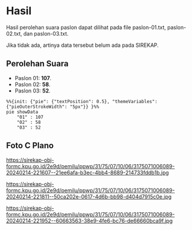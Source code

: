 # Hasil

Hasil perolehan suara paslon dapat dilihat pada file paslon-01.txt, paslon-02.txt, dan paslon-03.txt.

Jika tidak ada, artinya data tersebut belum ada pada SIREKAP.

## Perolehan Suara

 * Paslon 01: **107**.
 * Paslon 02: **58**.
 * Paslon 03: **52**.

```mermaid
%%{init: {"pie": {"textPosition": 0.5}, "themeVariables": {"pieOuterStrokeWidth": "5px"}} }%%
pie showData
    "01" : 107
    "02" : 58
    "03" : 52
```
## Foto C Plano

https://sirekap-obj-formc.kpu.go.id/2e9d/pemilu/ppwp/31/75/07/10/06/3175071006089-20240214-221607--21ee6afa-b3ec-4bb4-8689-214733fddb1b.jpg

https://sirekap-obj-formc.kpu.go.id/2e9d/pemilu/ppwp/31/75/07/10/06/3175071006089-20240214-221811--50ca202e-0617-4d6b-bb98-d404d7915c0e.jpg

https://sirekap-obj-formc.kpu.go.id/2e9d/pemilu/ppwp/31/75/07/10/06/3175071006089-20240214-221952--60663563-38e9-4fe6-bc76-de66660bca9f.jpg
